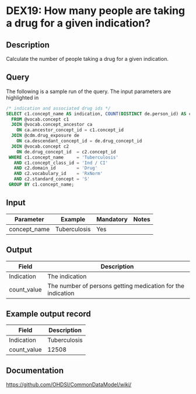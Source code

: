 <!---
Group:drug exposure
Name:DEX19 How many people are taking a drug for a given indication?
Author:Patrick Ryan
CDM Version: 5.3
-->

# DEX19: How many people are taking a drug for a given indication?

## Description
Calculate the number of people taking a drug for a given indication.

## Query
The following is a sample run of the query. The input parameters are highlighted in

```sql
/* indication and associated drug ids */
SELECT c1.concept_name AS indication, COUNT(DISTINCT de.person_id) AS count_value
  FROM @vocab.concept c1
  JOIN @vocab.concept_ancestor ca
    ON ca.ancestor_concept_id = c1.concept_id
  JOIN @cdm.drug_exposure de
    ON ca.descendant_concept_id = de.drug_concept_id
  JOIN @vocab.concept c2
    ON de.drug_concept_id  = c2.concept_id
 WHERE c1.concept_name     = 'Tuberculosis'   
   AND c1.concept_class_id = 'Ind / CI'
   AND c2.domain_id        = 'Drug'
   AND c2.vocabulary_id    = 'RxNorm'
   AND c2.standard_concept = 'S'
 GROUP BY c1.concept_name;  
```
## Input

|  Parameter |  Example |  Mandatory |  Notes |
| --- | --- | --- | --- |
| concept_name | Tuberculosis | Yes |

## Output

|  Field |  Description |
| --- | --- |
| Indication | The indication |
| count_value |  The number of persons getting medication for the indication |


## Example output record

|  Field |  Description |
| --- | --- |
| Indication | Tuberculosis |
| count_value |  12508 |

## Documentation
https://github.com/OHDSI/CommonDataModel/wiki/
